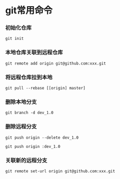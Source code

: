 # git常用命令



### 初始化仓库

```git command
git init
```



### 本地仓库关联到远程仓库

```git command
git remote add origin git@github.com:xxx.git
```



### 将远程仓库拉到本地

```git command
git pull --rebase [[origin] master]
```



### 删除本地分支

```
git branch -d dev_1.0
```



### 删除远程分支

```
git push origin --delete dev_1.0

git push origin :dev_1.0
```



### 关联新的远程分支

```
git remote set-url origin git@github.com:xxx.git
```



